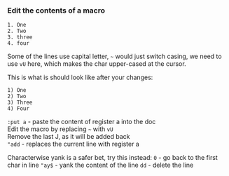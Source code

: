 ### Edit the contents of a macro

```text
1. One
2. Two
3. three
4. four
```

Some of the lines use capital letter, `~` would just switch casing, we need to use `vU` here, which makes the char upper-cased at the cursor.

This is what is should look like after your changes:

```test
1) One
2) Two
3) Three
4) Four
```

`:put a` - paste the content of register a into the doc  
Edit the macro by replacing `~` with `vU`  
Remove the last J, as it will be added back  
`"add` - replaces the current line with register a  

Characterwise yank is a safer bet, try this instead:
`0` - go back to the first char in line
`"ay$` - yank the content of the line
`dd` - delete the line

